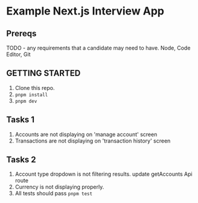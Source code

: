 # Example Next.js Interview App

## Prereqs
TODO - any requirements that a candidate may need to have. Node, Code Editor, Git
## GETTING STARTED

1. Clone this repo.
2. `pnpm install`
3. `pnpm dev`

## Tasks 1

1. Accounts are not displaying on 'manage account' screen
2. Transactions are not displaying on 'transaction history' screen

## Tasks 2

1. Account type dropdown is not filtering results. update getAccounts Api route
2. Currency is not displaying properly. 
3. All tests should pass `pnpm test`

